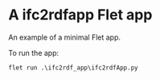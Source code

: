 # A ifc2rdfapp Flet app

An example of a minimal Flet app.

To run the app:

```
flet run .\ifc2rdf_app\ifc2rdfApp.py
```